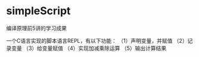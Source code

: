 # simpleScript
编译原理前5讲的学习成果

一个C语言实现的脚本语言REPL，有以下功能：
（1）声明变量，并赋值
（2）记录变量
（3）给变量赋值
（4）实现加减乘除运算
（5）输出计算结果
